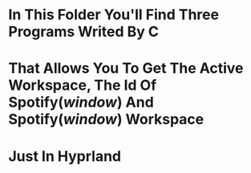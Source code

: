 # In This Folder You'll Find Three Programs Writed By **C**
# That Allows You To Get The Active Workspace, The Id Of Spotify(*window*) And Spotify(*window*) Workspace
# **Just In Hyprland**